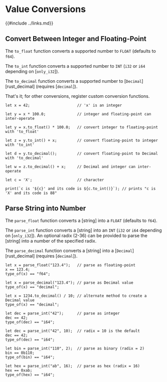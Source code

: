 Value Conversions
=================

{{#include ../links.md}}


Convert Between Integer and Floating-Point
-----------------------------------------

The `to_float` function converts a supported number to `FLOAT` (defaults to `f64`).

The `to_int` function converts a supported number to `INT` (`i32` or `i64` depending on [`only_i32`]).

The `to_decimal` function converts a supported number to [`Decimal`][rust_decimal] (requires [`decimal`]).

That's it; for other conversions, register custom conversion functions.

```js,no_run
let x = 42;                     // 'x' is an integer

let y = x * 100.0;              // integer and floating-point can inter-operate

let y = x.to_float() * 100.0;   // convert integer to floating-point with 'to_float'

let z = y.to_int() + x;         // convert floating-point to integer with 'to_int'

let d = y.to_decimal();         // convert floating-point to Decimal with 'to_decimal'

let w = z.to_decimal() + x;     // Decimal and integer can inter-operate

let c = 'X';                    // character

print(`c is '${c}' and its code is ${c.to_int()}`); // prints "c is 'X' and its code is 88"
```


Parse String into Number
------------------------

The `parse_float` function converts a [string] into a `FLOAT` (defaults to `f64`).

The `parse_int` function converts a [string] into an `INT` (`i32` or `i64` depending on [`only_i32`]).
An optional radix (2-36) can be provided to parse the [string] into a number of the specified radix.

The `parse_decimal` function converts a [string] into a [`Decimal`][rust_decimal] (requires [`decimal`]).

```rust,no_run
let x = parse_float("123.4");   // parse as floating-point
x == 123.4;
type_of(x) == "f64";

let x = parse_decimal("123.4"); // parse as Decimal value
type_of(x) == "decimal";

let x = 1234.to_decimal() / 10; // alternate method to create a Decimal value
type_of(x) == "decimal";

let dec = parse_int("42");      // parse as integer
dec == 42;
type_of(dec) == "i64";

let dec = parse_int("42", 10);  // radix = 10 is the default
dec == 42;
type_of(dec) == "i64";

let bin = parse_int("110", 2);  // parse as binary (radix = 2)
bin == 0b110;
type_of(bin) == "i64";

let hex = parse_int("ab", 16);  // parse as hex (radix = 16)
hex == 0xab;
type_of(hex) == "i64";
```
